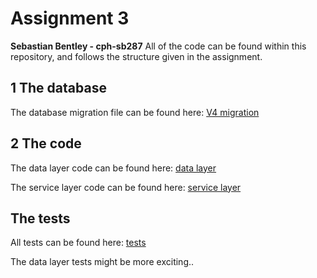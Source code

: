 # Assignment 3
**Sebastian Bentley - cph-sb287**
All of the code can be found within this repository, and follows the structure given in the assignment.

## 1 The database
The database migration file can be found here: [V4 migration](https://github.com/SebastianBentley/softTestAssignments/blob/main/assignment3/test2020fall-BookingSystem-master/src/main/resources/db/migration/V4__alter_table_Customer_Phonenumber.sql)

## 2 The code
The data layer code can be found here: [data layer](https://github.com/SebastianBentley/softTestAssignments/tree/main/assignment3/test2020fall-BookingSystem-master/src/main/java/datalayer)


The service layer code can be found here: [service layer](https://github.com/SebastianBentley/softTestAssignments/tree/main/assignment3/test2020fall-BookingSystem-master/src/main/java/servicelayer)

## The tests
All tests can be found here: [tests](https://github.com/SebastianBentley/softTestAssignments/tree/main/assignment3/test2020fall-BookingSystem-master/src/test/java/integration)

The data layer tests might be more exciting..
